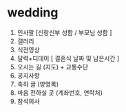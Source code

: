 # wedding

1. 인사말 [신랑신부 성함 / 부모님 성함 ]
2. 갤러리
3. 식전영상
4. 달력+디데이 [ 결혼식 날짜 및 남은시간 ] 
5. 오시는 길 (지도) + 교통수단
6. 공지사항
7. 축하 글 (방명록)
8. 마음 전하실 곳 (계좌번호, 연락처)
9. 참석의사


